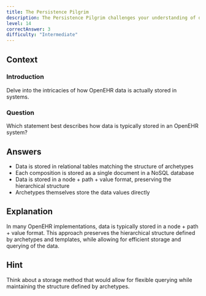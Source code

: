 ```yaml
---
title: The Persistence Pilgrim
description: The Persistence Pilgrim challenges your understanding of data storage in OpenEHR systems!
level: 14
correctAnswer: 3
difficulty: "Intermediate"
---
```


## Context

### Introduction

Delve into the intricacies of how OpenEHR data is actually stored in systems.

### Question

Which statement best describes how data is typically stored in an OpenEHR system?

## Answers

- Data is stored in relational tables matching the structure of archetypes
- Each composition is stored as a single document in a NoSQL database
- Data is stored in a node + path + value format, preserving the hierarchical structure
- Archetypes themselves store the data values directly

## Explanation

In many OpenEHR implementations, data is typically stored in a node + path + value format. This approach preserves the hierarchical structure defined by archetypes and templates, while allowing for efficient storage and querying of the data.

## Hint

Think about a storage method that would allow for flexible querying while maintaining the structure defined by archetypes.
